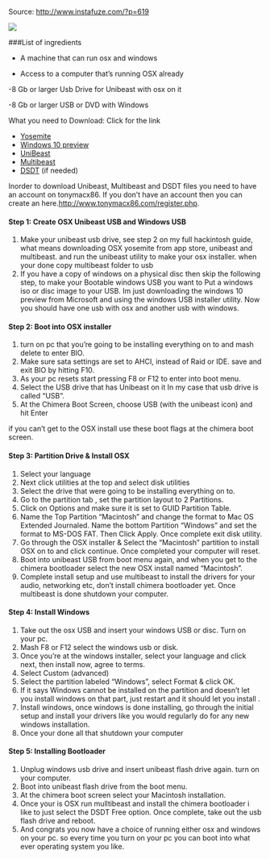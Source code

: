 Source: http://www.instafuze.com/?p=619

![](http://www.instafuze.com/wp-content/uploads/2014/11/DUALBOOT-THUMB.jpg)

###List of ingredients

- A machine that can run osx and windows

- Access to a computer that’s running OSX already

-8 Gb or larger Usb Drive for Unibeast with osx on it

-8 Gb or larger USB or DVD with Windows


 
What you need to Download: Click for the link

- [Yosemite](https://itunes.apple.com/WebObjects/MZStore.woa/wa/viewSoftware?id=915041082&mt=12)
- [Windows 10 preview](http://windows.microsoft.com/en-us/windows/preview)
- [UniBeast](http://www.tonymacx86.com/downloads.php?do=file&id=244)
- [Multibeast](http://www.tonymacx86.com/downloads.php?do=file&id=242)
- [DSDT](http://www.tonymacx86.com/11-dsdt-database.html) (if needed)

Inorder to download Unibeast, Multibeast  and DSDT files you need to have an account on tonymacx86.  If you don’t have an account then you can create an here.http://www.tonymacx86.com/register.php.

#### Step 1: Create OSX Unibeast USB and Windows USB  

1. Make your unibeast usb drive, see step 2 on my full hackintosh guide, what means downloading OSX yosemite from app store, unibeast and multibeast. and run the unibeast utility to make your osx installer. when your done copy multibeast folder to usb
2. If you have a copy of windows on a physical disc then skip the following step, to make your Bootable windows USB you want to Put a windows iso or disc image to your USB. Im just downloading the windows 10 preview from Microsoft and using the windows USB installer utility.
Now you should have one usb with osx and another usb with windows.

#### Step 2: Boot into OSX installer

1. turn on pc that you’re going to be installing everything on to and mash delete to enter BIO.
2. Make sure sata settings are set to AHCI, instead of Raid or IDE. save and exit BIO by hitting F10.
3. As your pc resets start pressing F8 or F12 to enter into boot menu.
4. Select the USB drive that has Unibeast on it In my case that usb drive is called “USB”.
5. At the Chimera Boot Screen, choose USB (with the unibeast icon) and hit Enter

if you can’t get to the OSX install use these boot flags at the chimera boot screen.

#### Step 3: Partition Drive & Install OSX

1. Select your language
2. Next click utilities at the top and select disk utilities
3. Select the drive that were going to be installing everything on to.
4. Go to the partition tab , set the partition layout to 2 Partitions.
5. Click on Options and make sure it is set to GUID Partition Table.
6. Name the Top Partition “Macintosh” and change the format to Mac OS Extended Journaled. Name the bottom Partition “Windows” and set the format to MS-DOS FAT. Then Click Apply. Once complete exit disk utility.
7. Go through the OSX installer & Select the “Macintosh” partition to install OSX on to and click continue. Once completed your computer will reset.
8. Boot into unibeast USB from boot menu again, and when you get to the chimera bootloader select the new OSX install named “Macintosh”.
9. Complete install setup and use multibeast to install the drivers for your audio, networking etc, don’t install chimera bootloader yet. Once multibeast is done shutdown your computer.


#### Step 4: Install Windows

1. Take out the osx USB and insert your windows USB or disc. Turn on your pc.
2. Mash F8 or F12 select the windows usb or disk.
3. Once you’re at the windows installer, select your language and click next, then install now, agree to terms.
4. Select Custom (advanced)
5. Select the partition labeled “Windows”, select Format & click OK.
6. If it says Windows cannot be installed on the partition  and doesn’t let you install windows on that part, just restart and it should let you install .
7. Install windows, once windows is done installing, go through the initial setup and install your drivers like you would regularly do for any new windows installation.
8. Once your done all that shutdown your computer


#### Step 5: Installing Bootloader 

1. Unplug windows usb drive and insert unibeast flash drive again. turn on your computer.
2. Boot into unibeast flash drive from the boot menu.
3. At the chimera boot screen select your Macintosh installation.
4. Once your is OSX run mulltibeast and install the chimera bootloader i like to just select the DSDT Free option. Once complete, take out the usb flash drive and  reboot.
5. And congrats you now have a choice of running either osx and windows on your pc. so every time you turn on your pc you can boot into what ever operating system you like.

